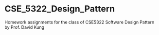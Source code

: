 # CSE_5322_Design_Pattern

Homework assignments for the class of CSE5322 Software Design Pattern by Prof. David Kung 
